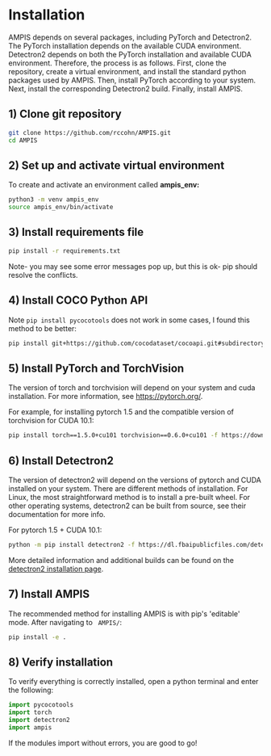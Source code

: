 # Installation
AMPIS depends on several packages, including PyTorch and Detectron2. The PyTorch installation depends on the available CUDA environment. Detectron2 depends on both the PyTorch installation and available CUDA environment. Therefore, the process is as follows. First, clone the repository, create a virtual environment, and install the standard python packages used by AMPIS. Then, install PyTorch according to your system. Next, install the corresponding Detectron2 build. Finally, install AMPIS. 

## 1) Clone git repository
```bash
git clone https://github.com/rccohn/AMPIS.git
cd AMPIS
```
## 2) Set up and activate virtual environment
To create and activate an environment called **ampis_env:**
```bash
python3 -m venv ampis_env
source ampis_env/bin/activate
```
## 3) Install requirements file
```bash
pip install -r requirements.txt
```
Note- you may see some error messages pop up, but this is ok- pip should resolve the conflicts.

## 4) Install COCO Python API
Note ```pip install pycocotools``` does not work in some cases, I found this method to be better:
```bash 
pip install git+https://github.com/cocodataset/cocoapi.git#subdirectory=PythonAPI
```

## 5) Install PyTorch and TorchVision
The version of torch and torchvision will depend on your system and cuda installation. For more information, see https://pytorch.org/.

For example, for installing pytorch 1.5 and the compatible version of torchvision for CUDA 10.1:
```bash
pip install torch==1.5.0+cu101 torchvision==0.6.0+cu101 -f https://download.pytorch.org/whl/torch_stable.html
```
## 6) Install Detectron2
The version of detectron2 will depend on the versions of pytorch and CUDA installed on your system.
There are different methods of installation. For Linux, the most straightforward method is to install a pre-built wheel. For other operating systems, detectron2 can be built from source, see their documentation for more info.

For pytorch 1.5 + CUDA 10.1:

```bash
python -m pip install detectron2 -f https://dl.fbaipublicfiles.com/detectron2/wheels/cu101/torch1.5/index.html
```

More detailed information and additional builds can be found on the [detectron2 installation page](https://github.com/facebookresearch/detectron2/blob/master/INSTALL.md). 

## 7) Install AMPIS
The recommended method for installing AMPIS is with pip's 'editable' mode.
After navigating to ` AMPIS/`:

```bash
pip install -e .
```

## 8) Verify installation
To verify everything is correctly installed, open a python terminal and enter the following:

```python
import pycocotools
import torch
import detectron2
import ampis
```

If the modules import without errors, you are good to go!
